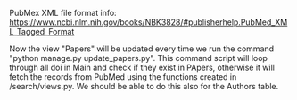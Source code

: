 PubMex XML file format info: https://www.ncbi.nlm.nih.gov/books/NBK3828/#publisherhelp.PubMed_XML_Tagged_Format   

Now the view "Papers" will be updated every time we run the command "python manage.py update_papers.py". This command script will loop through all doi in Main and check if they exist in PApers, otherwise it will fetch the records from PubMed using the functions created in /search/views.py. We should be able to do this also for the Authors table.
